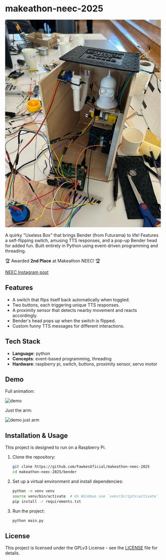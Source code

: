 # makeathon-neec-2025

![showcase](pitch-presentation-images/1.jpg)

A quirky "Useless Box" that brings Bender (from Futurama) to life! Features a self-flipping switch, amusing TTS responses, and a pop-up Bender head for added fun. Built entirely in Python using event-driven programming and threading.

🏆 Awarded **2nd Place** at Makeathon NEEC! 🏆

[NEEC Instagram post](https://www.instagram.com/p/DGg1k1StcIy/?img_index=4)

## Features
- A switch that flips itself back automatically when toggled.
- Two buttons, each triggering unique TTS responses.
- A proximity sensor that detects nearby movement and reacts accordingly.
- Bender's head pops up when the switch is flipped.
- Custom funny TTS messages for different interactions.

## Tech Stack
- **Language**: python
- **Concepts**: event-based programming, threading
- **Hardware**: raspberry pi, switch, buttons, proximity sensor, servo motor

## Demo

Full animation:

![demo](demo.gif)

Just the arm:

![demo just arm](demo-just-arm.gif)

## Installation & Usage
This project is designed to run on a Raspberry Pi.
1. Clone the repository:
   ```sh
   git clone https://github.com/FawkesOficial/makeathon-neec-2025
   cd makeathon-neec-2025/bender
   ```
2. Set up a virtual environment and install dependencies:
   ```sh
   python -m venv venv
   source venv/bin/activate  # On Windows use `venv\Scripts\activate`
   pip install -r requirements.txt
   ```
3. Run the project:
   ```sh
   python main.py
   ```

## License
This project is licensed under the GPLv3 License - see the [LICENSE](LICENSE) file for details.
